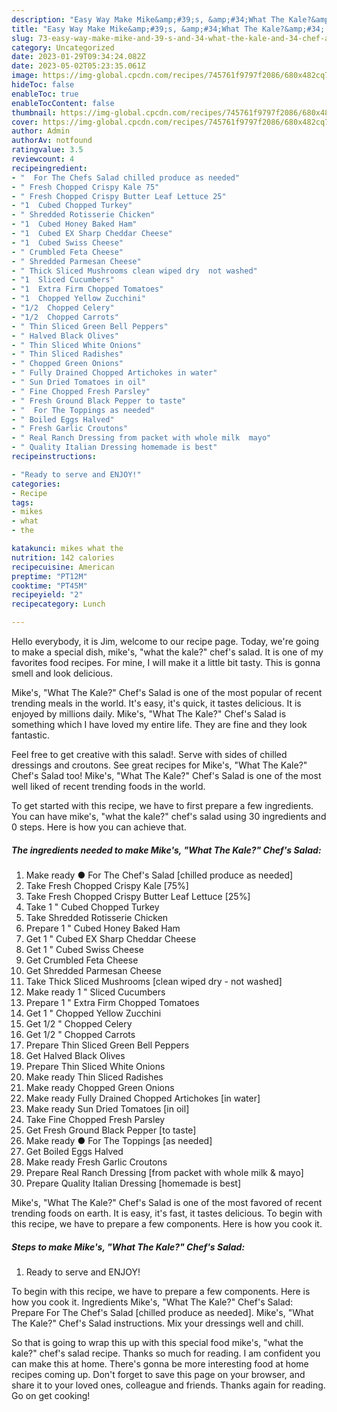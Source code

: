 ```yaml
---
description: "Easy Way Make Mike&amp;#39;s, &amp;#34;What The Kale?&amp;#34; Chef&amp;#39;s Salad the Very Delicious}"
title: "Easy Way Make Mike&amp;#39;s, &amp;#34;What The Kale?&amp;#34; Chef&amp;#39;s Salad the Very Delicious}"
slug: 73-easy-way-make-mike-and-39-s-and-34-what-the-kale-and-34-chef-and-39-s-salad-the-very-delicious
category: Uncategorized
date: 2023-01-29T09:34:24.082Z
date: 2023-05-02T05:23:35.061Z
image: https://img-global.cpcdn.com/recipes/745761f9797f2086/680x482cq70/mikes-what-the-kale-chefs-salad-recipe-main-photo.jpg
hideToc: false
enableToc: true
enableTocContent: false
thumbnail: https://img-global.cpcdn.com/recipes/745761f9797f2086/680x482cq70/mikes-what-the-kale-chefs-salad-recipe-main-photo.jpg
cover: https://img-global.cpcdn.com/recipes/745761f9797f2086/680x482cq70/mikes-what-the-kale-chefs-salad-recipe-main-photo.jpg
author: Admin
authorAv: notfound
ratingvalue: 3.5
reviewcount: 4
recipeingredient:
- "  For The Chefs Salad chilled produce as needed"
- " Fresh Chopped Crispy Kale 75"
- " Fresh Chopped Crispy Butter Leaf Lettuce 25"
- "1  Cubed Chopped Turkey"
- " Shredded Rotisserie Chicken"
- "1  Cubed Honey Baked Ham"
- "1  Cubed EX Sharp Cheddar Cheese"
- "1  Cubed Swiss Cheese"
- " Crumbled Feta Cheese"
- " Shredded Parmesan Cheese"
- " Thick Sliced Mushrooms clean wiped dry  not washed"
- "1  Sliced Cucumbers"
- "1  Extra Firm Chopped Tomatoes"
- "1  Chopped Yellow Zucchini"
- "1/2  Chopped Celery"
- "1/2  Chopped Carrots"
- " Thin Sliced Green Bell Peppers"
- " Halved Black Olives"
- " Thin Sliced White Onions"
- " Thin Sliced Radishes"
- " Chopped Green Onions"
- " Fully Drained Chopped Artichokes in water"
- " Sun Dried Tomatoes in oil"
- " Fine Chopped Fresh Parsley"
- " Fresh Ground Black Pepper to taste"
- "  For The Toppings as needed"
- " Boiled Eggs Halved"
- " Fresh Garlic Croutons"
- " Real Ranch Dressing from packet with whole milk  mayo"
- " Quality Italian Dressing homemade is best"
recipeinstructions:

- "Ready to serve and ENJOY!"
categories:
- Recipe
tags:
- mikes
- what
- the

katakunci: mikes what the 
nutrition: 142 calories
recipecuisine: American
preptime: "PT12M"
cooktime: "PT45M"
recipeyield: "2"
recipecategory: Lunch

---
```



Hello everybody, it is Jim, welcome to our recipe page. Today, we're going to make a special dish, mike&#39;s, &#34;what the kale?&#34; chef&#39;s salad. It is one of my favorites food recipes. For mine, I will make it a little bit tasty. This is gonna smell and look delicious.

Mike&#39;s, &#34;What The Kale?&#34; Chef&#39;s Salad is one of the most popular of recent trending meals in the world. It's easy, it's quick, it tastes delicious. It is enjoyed by millions daily. Mike&#39;s, &#34;What The Kale?&#34; Chef&#39;s Salad is something which I have loved my entire life. They are fine and they look fantastic.

Feel free to get creative with this salad!. Serve with sides of chilled dressings and croutons. See great recipes for Mike&#39;s, &#34;What The Kale?&#34; Chef&#39;s Salad too! Mike&#39;s, &#34;What The Kale?&#34; Chef&#39;s Salad is one of the most well liked of recent trending foods in the world.


To get started with this recipe, we have to first prepare a few ingredients. You can have mike&#39;s, &#34;what the kale?&#34; chef&#39;s salad using 30 ingredients and 0 steps. Here is how you can achieve that.

<!--inarticleads1-->

##### The ingredients needed to make Mike&#39;s, &#34;What The Kale?&#34; Chef&#39;s Salad:

1. Make ready  ● For The Chef&#39;s Salad [chilled produce as needed]
1. Take  Fresh Chopped Crispy Kale [75%]
1. Take  Fresh Chopped Crispy Butter Leaf Lettuce [25%]
1. Take 1 &#34; Cubed Chopped Turkey
1. Take  Shredded Rotisserie Chicken
1. Prepare 1 &#34; Cubed Honey Baked Ham
1. Get 1 &#34; Cubed EX Sharp Cheddar Cheese
1. Get 1 &#34; Cubed Swiss Cheese
1. Get  Crumbled Feta Cheese
1. Get  Shredded Parmesan Cheese
1. Take  Thick Sliced Mushrooms [clean wiped dry - not washed]
1. Make ready 1 &#34; Sliced Cucumbers
1. Prepare 1 &#34; Extra Firm Chopped Tomatoes
1. Get 1 &#34; Chopped Yellow Zucchini
1. Get 1/2 &#34; Chopped Celery
1. Get 1/2 &#34; Chopped Carrots
1. Prepare  Thin Sliced Green Bell Peppers
1. Get  Halved Black Olives
1. Prepare  Thin Sliced White Onions
1. Make ready  Thin Sliced Radishes
1. Make ready  Chopped Green Onions
1. Make ready  Fully Drained Chopped Artichokes [in water]
1. Make ready  Sun Dried Tomatoes [in oil]
1. Take  Fine Chopped Fresh Parsley
1. Get  Fresh Ground Black Pepper [to taste]
1. Make ready  ● For The Toppings [as needed]
1. Get  Boiled Eggs Halved
1. Make ready  Fresh Garlic Croutons
1. Prepare  Real Ranch Dressing [from packet with whole milk &amp; mayo]
1. Prepare  Quality Italian Dressing [homemade is best]


Mike&#39;s, &#34;What The Kale?&#34; Chef&#39;s Salad is one of the most favored of recent trending foods on earth. It is easy, it&#39;s fast, it tastes delicious. To begin with this recipe, we have to prepare a few components. Here is how you cook it. 

<!--inarticleads2-->

##### Steps to make Mike&#39;s, &#34;What The Kale?&#34; Chef&#39;s Salad:


1. Ready to serve and ENJOY!

To begin with this recipe, we have to prepare a few components. Here is how you cook it. Ingredients Mike&#39;s, &#34;What The Kale?&#34; Chef&#39;s Salad: Prepare For The Chef&#39;s Salad [chilled produce as needed]. Mike&#39;s, &#34;What The Kale?&#34; Chef&#39;s Salad instructions. Mix your dressings well and chill. 

So that is going to wrap this up with this special food mike&#39;s, &#34;what the kale?&#34; chef&#39;s salad recipe. Thanks so much for reading. I am confident you can make this at home. There's gonna be more interesting food at home recipes coming up. Don't forget to save this page on your browser, and share it to your loved ones, colleague and friends. Thanks again for reading. Go on get cooking!

